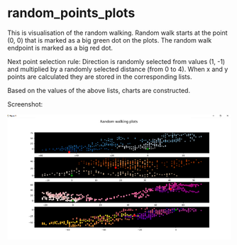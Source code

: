 # random_points_plots

This is visualisation of the random walking. 
Random walk starts at the point (0, 0) that is marked as a big green dot on the plots. The random walk endpoint is marked as a big red dot.

Next point selection rule: 
Direction is randomly selected from values (1, -1) and multiplied by a randomly selected distance (from 0 to 4). When x and y points are calculated they are stored in the corresponding lists.

Based on the values of the above lists, charts are constructed.

Screenshot:

![](images/plots.png)
